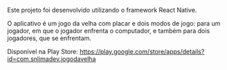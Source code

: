 Este projeto foi desenvolvido utilizando o framework React Native.

O aplicativo é um jogo da velha com placar e dois modos de jogo: para um jogador, em que o jogador enfrenta o computador, e também para dois jogadores, que se enfrentam.

Disponível na Play Store: https://play.google.com/store/apps/details?id=com.snlimadev.jogodavelha

